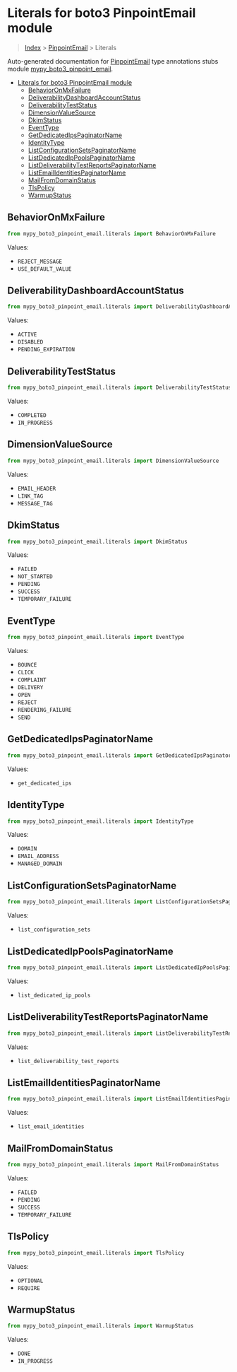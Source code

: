 # Literals for boto3 PinpointEmail module

> [Index](../README.md) > [PinpointEmail](./README.md) > Literals

Auto-generated documentation for
[PinpointEmail](https://boto3.amazonaws.com/v1/documentation/api/latest/reference/services/pinpoint-email.html#PinpointEmail)
type annotations stubs module
[mypy_boto3_pinpoint_email](https://pypi.org/project/mypy-boto3-pinpoint-email/).

- [Literals for boto3 PinpointEmail module](#literals-for-boto3-pinpointemail-module)
  - [BehaviorOnMxFailure](#behavioronmxfailure)
  - [DeliverabilityDashboardAccountStatus](#deliverabilitydashboardaccountstatus)
  - [DeliverabilityTestStatus](#deliverabilityteststatus)
  - [DimensionValueSource](#dimensionvaluesource)
  - [DkimStatus](#dkimstatus)
  - [EventType](#eventtype)
  - [GetDedicatedIpsPaginatorName](#getdedicatedipspaginatorname)
  - [IdentityType](#identitytype)
  - [ListConfigurationSetsPaginatorName](#listconfigurationsetspaginatorname)
  - [ListDedicatedIpPoolsPaginatorName](#listdedicatedippoolspaginatorname)
  - [ListDeliverabilityTestReportsPaginatorName](#listdeliverabilitytestreportspaginatorname)
  - [ListEmailIdentitiesPaginatorName](#listemailidentitiespaginatorname)
  - [MailFromDomainStatus](#mailfromdomainstatus)
  - [TlsPolicy](#tlspolicy)
  - [WarmupStatus](#warmupstatus)

## BehaviorOnMxFailure

```python
from mypy_boto3_pinpoint_email.literals import BehaviorOnMxFailure
```

Values:

- `REJECT_MESSAGE`
- `USE_DEFAULT_VALUE`

## DeliverabilityDashboardAccountStatus

```python
from mypy_boto3_pinpoint_email.literals import DeliverabilityDashboardAccountStatus
```

Values:

- `ACTIVE`
- `DISABLED`
- `PENDING_EXPIRATION`

## DeliverabilityTestStatus

```python
from mypy_boto3_pinpoint_email.literals import DeliverabilityTestStatus
```

Values:

- `COMPLETED`
- `IN_PROGRESS`

## DimensionValueSource

```python
from mypy_boto3_pinpoint_email.literals import DimensionValueSource
```

Values:

- `EMAIL_HEADER`
- `LINK_TAG`
- `MESSAGE_TAG`

## DkimStatus

```python
from mypy_boto3_pinpoint_email.literals import DkimStatus
```

Values:

- `FAILED`
- `NOT_STARTED`
- `PENDING`
- `SUCCESS`
- `TEMPORARY_FAILURE`

## EventType

```python
from mypy_boto3_pinpoint_email.literals import EventType
```

Values:

- `BOUNCE`
- `CLICK`
- `COMPLAINT`
- `DELIVERY`
- `OPEN`
- `REJECT`
- `RENDERING_FAILURE`
- `SEND`

## GetDedicatedIpsPaginatorName

```python
from mypy_boto3_pinpoint_email.literals import GetDedicatedIpsPaginatorName
```

Values:

- `get_dedicated_ips`

## IdentityType

```python
from mypy_boto3_pinpoint_email.literals import IdentityType
```

Values:

- `DOMAIN`
- `EMAIL_ADDRESS`
- `MANAGED_DOMAIN`

## ListConfigurationSetsPaginatorName

```python
from mypy_boto3_pinpoint_email.literals import ListConfigurationSetsPaginatorName
```

Values:

- `list_configuration_sets`

## ListDedicatedIpPoolsPaginatorName

```python
from mypy_boto3_pinpoint_email.literals import ListDedicatedIpPoolsPaginatorName
```

Values:

- `list_dedicated_ip_pools`

## ListDeliverabilityTestReportsPaginatorName

```python
from mypy_boto3_pinpoint_email.literals import ListDeliverabilityTestReportsPaginatorName
```

Values:

- `list_deliverability_test_reports`

## ListEmailIdentitiesPaginatorName

```python
from mypy_boto3_pinpoint_email.literals import ListEmailIdentitiesPaginatorName
```

Values:

- `list_email_identities`

## MailFromDomainStatus

```python
from mypy_boto3_pinpoint_email.literals import MailFromDomainStatus
```

Values:

- `FAILED`
- `PENDING`
- `SUCCESS`
- `TEMPORARY_FAILURE`

## TlsPolicy

```python
from mypy_boto3_pinpoint_email.literals import TlsPolicy
```

Values:

- `OPTIONAL`
- `REQUIRE`

## WarmupStatus

```python
from mypy_boto3_pinpoint_email.literals import WarmupStatus
```

Values:

- `DONE`
- `IN_PROGRESS`
